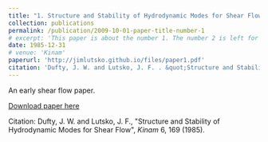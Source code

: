 ```yaml
---
title: "1. Structure and Stability of Hydrodynamic Modes for Shear Flow"
collection: publications
permalink: /publication/2009-10-01-paper-title-number-1
# excerpt: 'This paper is about the number 1. The number 2 is left for future work.'
date: 1985-12-31
# venue: 'Kinam'
paperurl: 'http://jimlutsko.github.io/files/paper1.pdf'
citation: 'Dufty, J. W. and Lutsko, J. F. . &quot;Structure and Stability of Hydrodynamic Modes for Shear Flow.&quot; <i>Kinam</i>. 6; 169 (1985).'
---
```

An early shear flow paper. 

[Download paper here](http://jimlutsko.github.io/files/paper1.pdf)

Citation: Dufty, J. W. and Lutsko, J. F., "Structure and Stability of Hydrodynamic Modes for Shear Flow", <i>Kinam</i> 6,  169 (1985).
